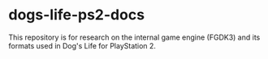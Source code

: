 # dogs-life-ps2-docs
This repository is for research on the internal game engine (FGDK3) and its formats used in Dog's Life for PlayStation 2.

